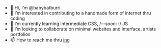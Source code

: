 - 👋 Hi, I’m @babybatburri
- 👀 I’m interested in contributing to a handmade form of internet thru coding 
- 🌱 I’m currently learning intermediate CSS, /*--soon--*/ JS
- 💞️ I’m looking to collaborate on minimal websites and interface, artists portfolios 
- 📫 How to reach me thru <a href="https://www.Instagram.con/ok.bisou">ing</a> 

<!---
Babybatburri is a ✨ special ✨ of a kind.
--->
